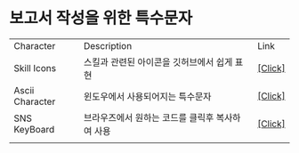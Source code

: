 # 보고서 작성을 위한 특수문자

<table>
  <tr>
    <td>Character  </td>
    <td>Description</td>
    <td>Link       </td>
  </tr>
  <tr>
    <td>Skill Icons</td>
    <td>
      스킬과 관련된 아이콘을 깃허브에서 쉽게 표현
    </td>
    <td>
      <a href="skill_icons.md">[Click]</a>
    </td>
  </tr>
  <tr>
    <td>Ascii Character</td>
    <td>
      윈도우에서 사용되어지는 특수문자
    </td>
    <td>
      <a href="ascii_char.md">[Click]</a>
    </td>
  </tr>
  <tr>
    <td>SNS KeyBoard</td>
    <td>
      브라우즈에서 원하는 코드를 클릭후 복사하여 사용
    </td>
    <td>
      <a href="https://snskeyboard.com/lib/">[Click]</a>
    </td>
  </tr>
  <tr>
    <td></td>
    <td></td>
    <td></td>
  </tr>
</table>
